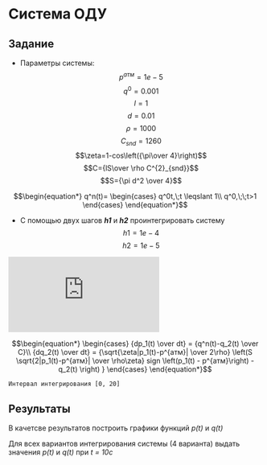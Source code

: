 # Система ОДУ

## Задание

* Параметры системы:
$$p^{атм}=1e-5$$
$$q^{0}=0.001$$
$$l=1$$
$$d=0.01$$
$$\rho=1000$$
$$C_{snd}=1260$$
$$\zeta=1-cos\left({\pi\over 4}\right)$$
$$C={lS\over \rho C^{2}_{snd}}$$
$$S={\pi d^2 \over 4}$$


$$\begin{equation*}
q^n(t)=
    \begin{cases}
        q^0t,\;t \leqslant 1\\
        q^0,\;\;t>1
    \end{cases}
\end{equation*}$$


* С помощью двух шагов _**h1**_ и _**h2**_ проинтегрировать систему
$$h1=1e-4$$
$$h2=1e-5$$


![equation](http://www.sciweavers.org/tex2img.php?eq=%5Cbegin%7Bequation%2A%7D%0A%20%20%20%20%5Cbegin%7Bcases%7D%0A%20%20%20%20%20%20%20%20%7Bdp_1%28t%29%20%5Cover%20dt%7D%20%3D%20%7Bq%5En%28t%29-q_2%28t%29%20%5Cover%20C%7D%5C%5C%0A%20%20%20%20%20%20%20%20%7Bdq_2%28t%29%20%5Cover%20dt%7D%20%3D%20%7B%5Csqrt%7B%5Czeta%7Cp_1%28t%29-p%5E%7B%D0%B0%D1%82%D0%BC%7D%7C%20%5Cover%202%5Crho%7D%20%5Cleft%28S%20%5Csqrt%7B2%7Cp_1%28t%29-p%5E%7B%D0%B0%D1%82%D0%BC%7D%7C%20%5Cover%20%5Crho%5Czeta%7D%20sign%20%5Cleft%28p_1%28t%29%20-%20p%5E%7B%D0%B0%D1%82%D0%BC%7D%5Cright%29%20-q_2%28t%29%20%5Cright%29%20%20%7D%0A%20%20%20%20%5Cend%7Bcases%7D%0A%5Cend%7Bequation%2A%7D&bc=Transparent&fc=Black&im=png&fs=18&ff=mathdesign&edit=0)


$$\begin{equation*}
    \begin{cases}
        {dp_1(t) \over dt} = {q^n(t)-q_2(t) \over C}\\
        {dq_2(t) \over dt} = {\sqrt{\zeta|p_1(t)-p^{атм}| \over 2\rho} \left(S \sqrt{2|p_1(t)-p^{атм}| \over \rho\zeta} sign \left(p_1(t) - p^{атм}\right) -q_2(t) \right)  }
    \end{cases}
\end{equation*}$$


```
Интервал интегрирования [0, 20]
```

## Результаты
В качетсве результатов построить графики функций _p(t)_ и _q(t)_

Для всех вариантов интегрирования системы (4 варианта) выдать значения _p(t)_ и _q(t)_ при _t = 10c_